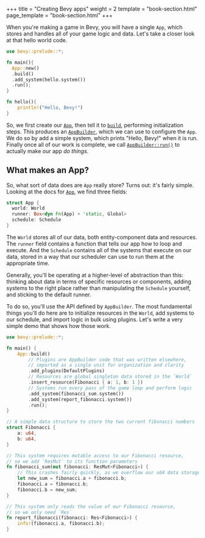 +++
title = "Creating Bevy apps"
weight = 2
template = "book-section.html"
page_template = "book-section.html"
+++

When you're making a game in Bevy, you will have a single `App`, which stores and handles all of your game logic and data.
Let's take a closer look at that hello world code.

```rust
use bevy::prelude::*;

fn main(){
  App::new()
  .build()
  .add_system(hello.system())
  .run();
}

fn hello(){
    println!("Hello, Bevy!")
}
```

So, we first create our [`App`](https://docs.rs/bevy/latest/bevy/app/struct.App.html), then tell it to [`build`](https://docs.rs/bevy/latest/bevy/app/struct.App.html#method.build), performing initialization steps.
This produces an [`AppBuilder`](https://docs.rs/bevy/latest/bevy/app/struct.AppBuilder.html), which we can use to configure the `App`.
We do so by add a simple system, which prints "Hello, Bevy!" when it is run.
Finally once all of our work is complete, we call [`AppBuilder::run()`](https://docs.rs/bevy/latest/bevy/app/struct.AppBuilder.html#method.run) to actually make our app *do things*.

## What makes an App?

So, what sort of data does are `App` really store?
Turns out: it's fairly simple.
Looking at the docs for [`App`](https://docs.rs/bevy/latest/bevy/app/struct.App.html), we find three fields:

```rust
struct App {
  world: World
  runner: Box<dyn Fn(App) + 'static, Global>
  schedule: Schedule
}
```

The `World` stores all of our data, both entity-component data and resources.
The `runner` field contains a function that tells our app how to loop and execute.
And the `Schedule` contains all of the systems that execute on our data, stored in a way that our scheduler can use to run them at the appropriate time.

Generally, you'll be operating at a higher-level of abstraction than this: thinking about data in terms of specific resources or components, adding systems to the right place rather than manipulating the `Schedule` yourself, and sticking to the default runner.

To do so, you'll use the API defined by `AppBuilder`.
The most fundamental things you'll do here are to initialize resources in the `World`, add systems to our schedule, and import logic in bulk using plugins.
Let's write a very simple demo that shows how those work.

```rust
use bevy::prelude::*;

fn main() {
    App::build()
        // Plugins are AppBuilder code that was written elsewhere,
        // imported as a single unit for organization and clarity
        .add_plugins(DefaultPlugins)
        // Resources are global singleton data stored in the `World`
        .insert_resource(Fibonacci { a: 1, b: 1 })
        // Systems run every pass of the game loop and perform logic
        .add_system(fibonacci_sum.system())
        .add_system(report_fibonacci.system())
        .run();
}

// A simple data structure to store the two current fibonacci numbers
struct Fibonacci {
    a: u64,
    b: u64,
}

// This system requires mutable access to our Fibonacci resource,
// so we add `ResMut` to its function parameters
fn fibonacci_sum(mut fibonacci: ResMut<Fibonacci>) {
    // This crashes fairly quickly, as we overflow our u64 data storage
    let new_sum = fibonacci.a + fibonacci.b;
    fibonacci.a = fibonacci.b;
    fibonacci.b = new_sum;
}

// This system only reads the value of our Fibonacci resource,
// so we only need `Res`
fn report_fibonacci(fibonacci: Res<Fibonacci>) {
    info!(fibonacci.a, fibonacci.b);
}
```
